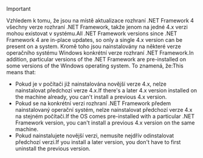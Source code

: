 
> [!IMPORTANT]
> <span data-ttu-id="dd431-101">Vzhledem k tomu, že jsou na místě aktualizace rozhraní .NET Framework 4 všechny verze rozhraní .NET Framework, takže jenom na jedné 4.x verzi mohou existovat v systému.</span><span class="sxs-lookup"><span data-stu-id="dd431-101">All .NET Framework versions since .NET Framework 4 are in-place updates, so only a single 4.x version can be present on a system.</span></span> <span data-ttu-id="dd431-102">Kromě toho jsou nainstalovány na některé verze operačního systému Windows konkrétní verze rozhraní .NET Framework.</span><span class="sxs-lookup"><span data-stu-id="dd431-102">In addition, particular versions of the .NET Framework are pre-installed on some versions of the Windows operating system.</span></span> <span data-ttu-id="dd431-103">To znamená, že:</span><span class="sxs-lookup"><span data-stu-id="dd431-103">This means that:</span></span>
>
> - <span data-ttu-id="dd431-104">Pokud je v počítači již nainstalována novější verze 4.x, nelze nainstalovat předchozí verze 4.x.</span><span class="sxs-lookup"><span data-stu-id="dd431-104">If there's a later 4.x version installed on the machine already, you can't install a previous 4.x version.</span></span>
> - <span data-ttu-id="dd431-105">Pokud se na konkrétní verzi rozhraní .NET Framework předem nainstalovaný operační systém, nelze nainstalovat předchozí verze 4.x na stejném počítači.</span><span class="sxs-lookup"><span data-stu-id="dd431-105">If the OS comes pre-installed with a particular .NET Framework version, you can't install a previous 4.x version on the same machine.</span></span>
> - <span data-ttu-id="dd431-106">Pokud nainstalujete novější verzi, nemusíte nejdřív odinstalovat předchozí verzi.</span><span class="sxs-lookup"><span data-stu-id="dd431-106">If you install a later version, you don't have to first uninstall the previous version.</span></span>


